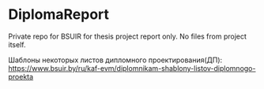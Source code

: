 # DiplomaReport
Private repo for BSUIR for thesis project report only. No files from project itself.

Шаблоны некоторых листов дипломного проектирования(ДП):
https://www.bsuir.by/ru/kaf-evm/diplomnikam-shablony-listov-diplomnogo-proekta

